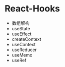 # React-Hooks

- 数组解构
- useState
- useEffect
- createContext
- useContext
- useReducer
- useMemo
- useRef
